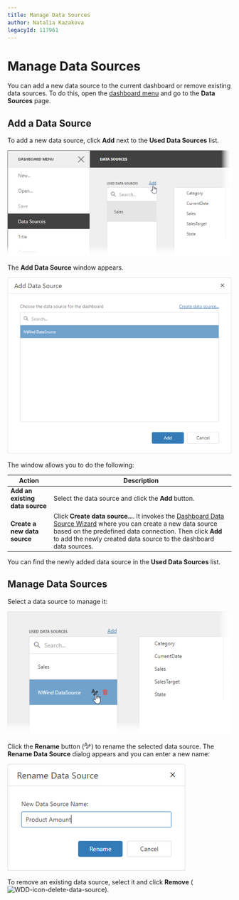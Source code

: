 ```yaml
---
title: Manage Data Sources
author: Natalia Kazakova
legacyId: 117961
---
```

# Manage Data Sources
You can add a new data source to the current dashboard or remove existing data sources. To do this, open the [dashboard menu](../ui-elements/dashboard-menu.md) and go to the **Data Sources** page.

## Add a Data Source

To add a new data source, click **Add** next to the **Used Data Sources** list.

![WDD-add-data-source-to-the-collection](../../../images/img124583.png)

The **Add Data Source** window appears.

![WDD-include-selected-data-source-to-the-dashboard](../../../images/wdd-include-selected-data-source-to-the-dashboard124584.png)

The window allows you to do the following:

| Action | Description |
|----------|----------|
| **Add an existing data source** | Select the data source and click the **Add** button.  |
| **Create a new data source** | Click **Create data source...**. It invokes the [Dashboard Data Source Wizard](../ui-elements/dialogs-and-wizards/dashboard-data-source-wizard.md) where you can create a new data source based on the predefined data connection. Then click **Add** to add the newly created data source to the dashboard data sources.  |

You can find the newly added data source in the **Used Data Sources** list.

## Manage Data Sources

Select a data source to manage it:

![wdd-manage-data-source](../../../images/wdd-manage-data-source.png)

Click the **Rename** button (![](../../../images/wdd-icon-rename-data-source.png)) to rename the selected data source. The **Rename Data Source** dialog appears and you can enter a new name:

![web-rename-data-source-dialog](../../../images/web-rename-data-source-dialog.png)

To remove an existing data source, select it and click **Remove** (![WDD-icon-delete-data-source](../../../images/img124585.png)).